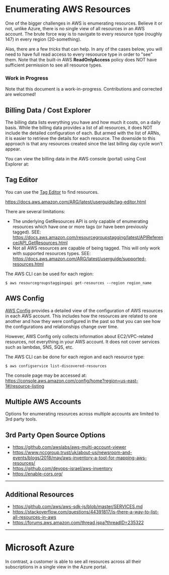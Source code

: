 # Enumerating AWS Resources
One of the bigger challenges in AWS is enumerating resources.
Believe it or not, unlike Azure, there is no single view of all resources in an AWS account.
The brute force way is to navigate to every resource type (roughly 147) in every region (20-something).

Alas, there are a few *tricks* that can help. In any of the cases below, you will need to have full read access
to every resoource type in order to "see" them.
Note that the built-in AWS **ReadOnlyAccess** policy does NOT have sufficient permission to see all resource types.

### Work in Progress
Note that this document is a work-in-progress. Contributions and corrected are welcomed!


## Billing Data / Cost Explorer
The billing data lists everything you have and how much it costs, on a daily basis.
While the billing data provides a list of all resources, it does NOT include the detailed configuration of each.
But armed with the list of ARNs, it is easier to retrieve the details for each resource.
The downside to this approach is that any resources created since the last billing day cycle won't appear.

You can view the billing data in the AWS console (portal) using Cost Explorer at:


## Tag Editor
You can use the [Tag Editor](https://console.aws.amazon.com/resource-groups/tag-editor/find-resources)
to find resources.

https://docs.aws.amazon.com/ARG/latest/userguide/tag-editor.html

There are several limitations:
* The underlying GetResources API is only capable of enumerating resources which have one or more tags (or have been previously tagged).
SEE: https://docs.aws.amazon.com/resourcegroupstagging/latest/APIReference/API_GetResources.html
* Not all AWS resources are capable of being tagged. This will only work with supported resources types. 
SEE: https://docs.aws.amazon.com/ARG/latest/userguide/supported-resources.html

The AWS CLI can be used for each region:
```
$ aws resourcegroupstaggingapi get-resources --region region_name
```


## AWS Config

[AWS Config](http://docs.aws.amazon.com/config/latest/developerguide/WhatIsConfig.html)
provides a detailed view of the configuration of AWS resources in each AWS account.
This includes how the resources are related to one another and how they were configured in the
past so that you can see how the configurations and relationships change over time.

However, AWS Config only collects information about EC2/VPC-related resources, not everything in your AWS account.
It does not cover services such as lambdas, SNS, SQS, etc.

The AWS CLI can be done for each region and each resource type:
```
$ aws configservice list-discovered-resources
```

The console page may be accessed at:
https://console.aws.amazon.com/config/home?region=us-east-1#/resource-listing


## Multiple AWS Accounts
Options for enumerating resources across multiple accounts are limited to 3rd party tools.


## 3rd Party Open Source Options

* https://github.com/awslabs/aws-multi-account-viewer 
* https://www.nccgroup.trust/uk/about-us/newsroom-and-events/blogs/2018/may/aws-inventory-a-tool-for-mapping-aws-resources/
* https://github.com/devops-israel/aws-inventory
* https://enable-cors.org/


---
## Additional Resources

* https://github.com/aws/aws-sdk-js/blob/master/SERVICES.md
* https://stackoverflow.com/questions/44391817/is-there-a-way-to-list-all-resources-in-aws
* https://forums.aws.amazon.com/thread.jspa?threadID=235322


---
# Microsoft Azure
In contrast, a customer is able to see all resources across all their subscriptions in a single view in the Azure portal.
